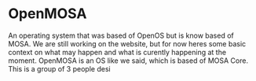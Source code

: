 # OpenMOSA
An operating system that was based of OpenOS but is know based of MOSA. We are still working on the website, but for now heres some basic context on what may happen and what is curently happening at the moment. OpenMOSA is an OS like we said, which is based of MOSA Core. This is a group of 3 people desi
